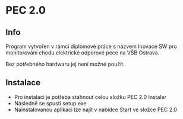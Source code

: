 # PEC 2.0

## Info
Program vytvořen v rámci diplomové práce s názvem Inovace SW pro monitorování chodu elektrické
odporové pece na VŠB Ostrava.

Bez potřebného hardwaru jej není možné použít.

## Instalace
- Pro instalaci je potřeba stáhnout celou složku PEC 2.0 Instaler
- Následně se spustí setup.exe
- Nainstalovanou aplikaci lze najít v nabídce Start ve složce PEC 2.0

